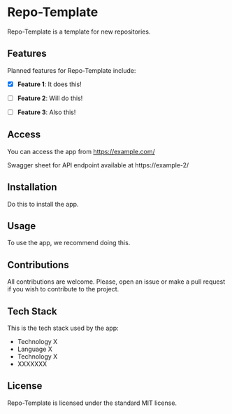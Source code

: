 # Repo-Template

Repo-Template is a template for new repositories.

## Features

Planned features for Repo-Template include:

- [x] **Feature 1**: It does this!

- [ ] **Feature 2**: Will do this!

- [ ] **Feature 3**: Also this!

## Access

You can access the app from https://example.com/

Swagger sheet for API endpoint available at https://example-2/

## Installation

Do this to install the app.

## Usage

To use the app, we recommend doing this.

## Contributions

All contributions are welcome. Please, open an issue or make a pull request if you wish to contribute to the project.

## Tech Stack

This is the tech stack used by the app:
- Technology X
- Language X
- Technology X
- XXXXXXX

## License

Repo-Template is licensed under the standard MIT license.